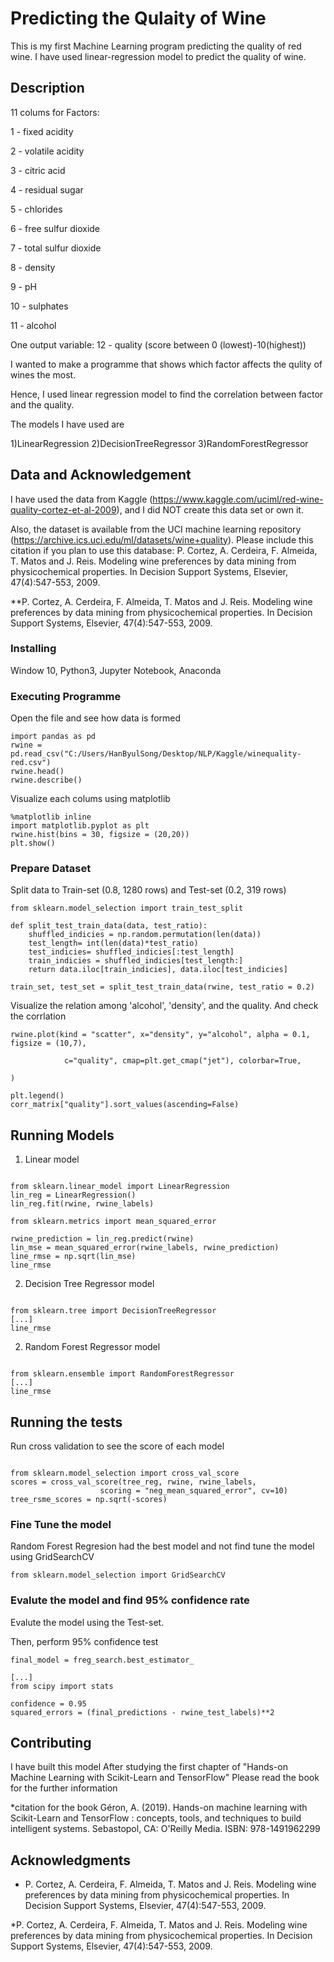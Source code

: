 # Predicting the Qulaity of Wine

This is my first Machine Learning program predicting the quality of red wine.
I have used linear-regression model to predict the quality of wine.

## Description
11 colums for Factors:

1 - fixed acidity

2 - volatile acidity

3 - citric acid

4 - residual sugar

5 - chlorides

6 - free sulfur dioxide

7 - total sulfur dioxide

8 - density

9 - pH

10 - sulphates

11 - alcohol

One output variable:
12 - quality (score between 0 (lowest)-10(highest))

I wanted to make a programme that shows which factor affects the qulity of wines the most.

Hence, I used linear regression model to find the correlation between factor and the quality.

The models I have used are 

1)LinearRegression
2)DecisionTreeRegressor
3)RandomForestRegressor

## Data and Acknowledgement

I have used the data from Kaggle (https://www.kaggle.com/uciml/red-wine-quality-cortez-et-al-2009), and I did NOT create this data set or own it.

Also, the dataset is available from the UCI machine learning repository (https://archive.ics.uci.edu/ml/datasets/wine+quality).
Please include this citation if you plan to use this database: P. Cortez, A. Cerdeira, F. Almeida, T. Matos and J. Reis. Modeling wine preferences by data mining from physicochemical properties. In Decision Support Systems, Elsevier, 47(4):547-553, 2009.

**P. Cortez, A. Cerdeira, F. Almeida, T. Matos and J. Reis. Modeling wine preferences by data mining from physicochemical properties.
In Decision Support Systems, Elsevier, 47(4):547-553, 2009.


### Installing

Window 10, Python3, Jupyter Notebook, Anaconda

### Executing Programme

Open the file and see how data is formed

```
import pandas as pd
rwine = pd.read_csv("C:/Users/HanByulSong/Desktop/NLP/Kaggle/winequality-red.csv")
rwine.head()
rwine.describe()
```

Visualize each colums using matplotlib

```
%matplotlib inline
import matplotlib.pyplot as plt
rwine.hist(bins = 30, figsize = (20,20))
plt.show()
```

### Prepare Dataset

Split data to Train-set (0.8, 1280 rows) and Test-set (0.2, 319 rows)

```
from sklearn.model_selection import train_test_split

def split_test_train_data(data, test_ratio):
    shuffled_indicies = np.random.permutation(len(data))
    test_length= int(len(data)*test_ratio)
    test_indicies= shuffled_indicies[:test_length]
    train_indicies = shuffled_indicies[test_length:]
    return data.iloc[train_indicies], data.iloc[test_indicies]
  
train_set, test_set = split_test_train_data(rwine, test_ratio = 0.2)

```


Visualize the relation among 'alcohol', 'density', and the quality. And check the corrlation

```
rwine.plot(kind = "scatter", x="density", y="alcohol", alpha = 0.1, figsize = (10,7),

            c="quality", cmap=plt.get_cmap("jet"), colorbar=True,
      
)

plt.legend()
corr_matrix["quality"].sort_values(ascending=False)
```

## Running Models


1) Linear model


```

from sklearn.linear_model import LinearRegression
lin_reg = LinearRegression()
lin_reg.fit(rwine, rwine_labels)

from sklearn.metrics import mean_squared_error

rwine_prediction = lin_reg.predict(rwine)
lin_mse = mean_squared_error(rwine_labels, rwine_prediction)
line_rmse = np.sqrt(lin_mse)
line_rmse
```


2) Decision Tree Regressor model


```

from sklearn.tree import DecisionTreeRegressor
[...]
line_rmse

```


2) Random Forest Regressor model


```

from sklearn.ensemble import RandomForestRegressor
[...]
line_rmse

```


## Running the tests

Run cross validation to see the score of each model

```

from sklearn.model_selection import cross_val_score
scores = cross_val_score(tree_reg, rwine, rwine_labels,
                    scoring = "neg_mean_squared_error", cv=10)
tree_rsme_scores = np.sqrt(-scores)

```

### Fine Tune the model

Random Forest Regresion had the best model and not find tune the model using GridSearchCV

```
from sklearn.model_selection import GridSearchCV

```

### Evalute the model and find 95% confidence rate

Evalute the model using the Test-set.

Then, perform 95% confidence test

```
final_model = freg_search.best_estimator_

[...]
from scipy import stats

confidence = 0.95
squared_errors = (final_predictions - rwine_test_labels)**2
```



## Contributing


I have built this model After studying the first chapter of "Hands-on Machine Learning with Scikit-Learn and TensorFlow"
Please read the book for the further information

*citation for the book
Géron, A. (2019). Hands-on machine learning with Scikit-Learn and TensorFlow : concepts, tools, and techniques to build intelligent systems. Sebastopol, CA: O'Reilly Media. ISBN: 978-1491962299



## Acknowledgments

* P. Cortez, A. Cerdeira, F. Almeida, T. Matos and J. Reis. Modeling wine preferences by data mining from physicochemical properties. In Decision Support Systems, Elsevier, 47(4):547-553, 2009.

*P. Cortez, A. Cerdeira, F. Almeida, T. Matos and J. Reis. Modeling wine preferences by data mining from physicochemical properties.
In Decision Support Systems, Elsevier, 47(4):547-553, 2009.


